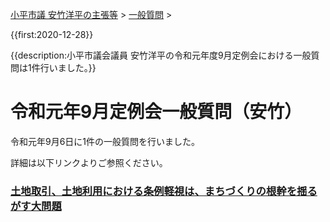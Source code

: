 <p class="breadcrumbs"><a href="../../../index.md">小平市議 安竹洋平の主張等</a> > <a href="../../index.md">一般質問</a> > 

{{first:2020-12-28}}

{{description:小平市議会議員 安竹洋平の令和元年度9月定例会における一般質問は1件行いました。}}

# 令和元年9月定例会一般質問（安竹）

令和元年9月6日に1件の一般質問を行いました。

詳細は以下リンクよりご参照ください。

### [土地取引、土地利用における条例軽視は、まちづくりの根幹を揺るがす大問題](./tochi-jourei-keisi.md)
